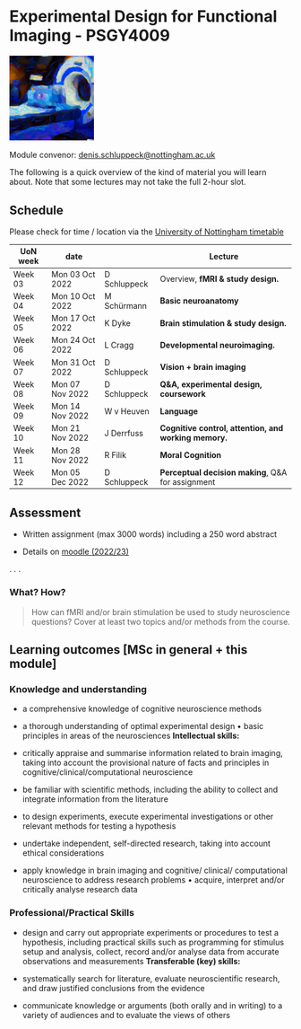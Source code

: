 
# Experimental Design for Functional Imaging - PSGY4009

<img src="imgs/edffi-logo-big.png" width="30%">

Module convenor: <a href="mailto:denis.schluppeck@nottingham.ac.uk?subject=EDFFI-handbook">denis.schluppeck@nottingham.ac.uk</a>

The following is a quick overview of the kind of material you will learn about. Note that some lectures may not take the full 2-hour slot.

## Schedule

Please check for time / location via the [University of Nottingham timetable](https://timetabling.nottingham.ac.uk/2223/)


| UoN week | date            |              | Lecture                                               |
| -------- | --------------- | ------------ | ----------------------------------------------------- |
| Week 03  | Mon 03 Oct 2022 | D Schluppeck | Overview, **fMRI & study design.**                    |
| Week 04  | Mon 10 Oct 2022 | M Schürmann  | **Basic neuroanatomy**                                |
| Week 05  | Mon 17 Oct 2022 | K Dyke       | **Brain stimulation & study design.**                 |
| Week 06  | Mon 24 Oct 2022 | L Cragg      | **Developmental neuroimaging.**                       |
| Week 07  | Mon 31 Oct 2022 | D Schluppeck | **Vision + brain imaging**                            |
| Week 08  | Mon 07 Nov 2022 | D Schluppeck | **Q&A, experimental design, coursework**              |
| Week 09  | Mon 14 Nov 2022 | W v Heuven   | **Language**                                          |
| Week 10  | Mon 21 Nov 2022 | J Derrfuss   | **Cognitive control, attention, and working memory.** |
| Week 11  | Mon 28 Nov 2022 | R Filik      | **Moral Cognition**                                   |
| Week 12  | Mon 05 Dec 2022 | D Schluppeck | **Perceptual decision making**, Q&A for assignment             |

## Assessment

- Written assignment (max 3000 words) including a 250 word abstract

- Details on [moodle (2022/23)](https://moodle.nottingham.ac.uk/course/view.php?id=128949#section-11)

. . .

### What? How?

>How can fMRI and/or brain stimulation be used to study neuroscience questions? Cover at least two topics and/or methods from the course.


## Learning outcomes [MSc in general + this module] 

### Knowledge and understanding

- a comprehensive knowledge of cognitive neuroscience methods

- a thorough understanding of optimal experimental design • basic
    principles in areas of the neurosciences **Intellectual skills:**

- critically appraise and summarise information related to brain
    imaging, taking into account the provisional nature of facts and
    principles in cognitive/clinical/computational neuroscience

- be familiar with scientific methods, including the ability to
    collect and integrate information from the literature

- to design experiments, execute experimental investigations or other
    relevant methods for testing a hypothesis

- undertake independent, self-directed research, taking into account
    ethical considerations

- apply knowledge in brain imaging and cognitive/ clinical/
    computational neuroscience to address research problems • acquire,
    interpret and/or critically analyse research data

### Professional/Practical Skills

- design and carry out appropriate experiments or procedures to test a
    hypothesis, including practical skills such as programming for
    stimulus setup and analysis, collect, record and/or analyse data
    from accurate observations and measurements **Transferable (key)
    skills:**

- systematically search for literature, evaluate neuroscientific
    research, and draw justified conclusions from the evidence

- communicate knowledge or arguments (both orally and in writing) to a
    variety of audiences and to evaluate the views of others
